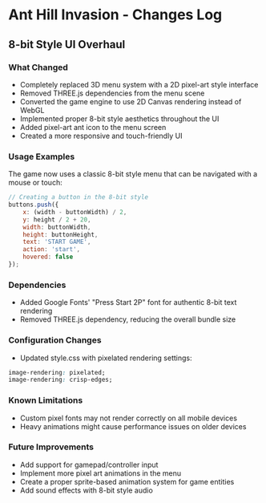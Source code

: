 # Ant Hill Invasion - Changes Log

## 8-bit Style UI Overhaul

### What Changed
- Completely replaced 3D menu system with a 2D pixel-art style interface
- Removed THREE.js dependencies from the menu scene
- Converted the game engine to use 2D Canvas rendering instead of WebGL
- Implemented proper 8-bit style aesthetics throughout the UI
- Added pixel-art ant icon to the menu screen
- Created a more responsive and touch-friendly UI

### Usage Examples
The game now uses a classic 8-bit style menu that can be navigated with a mouse or touch:
```javascript
// Creating a button in the 8-bit style
buttons.push({
    x: (width - buttonWidth) / 2,
    y: height / 2 + 20,
    width: buttonWidth,
    height: buttonHeight, 
    text: 'START GAME',
    action: 'start',
    hovered: false
});
```

### Dependencies
- Added Google Fonts' "Press Start 2P" font for authentic 8-bit text rendering
- Removed THREE.js dependency, reducing the overall bundle size

### Configuration Changes
- Updated style.css with pixelated rendering settings:
```css
image-rendering: pixelated;
image-rendering: crisp-edges;
```

### Known Limitations
- Custom pixel fonts may not render correctly on all mobile devices
- Heavy animations might cause performance issues on older devices

### Future Improvements
- Add support for gamepad/controller input
- Implement more pixel art animations in the menu
- Create a proper sprite-based animation system for game entities
- Add sound effects with 8-bit style audio 